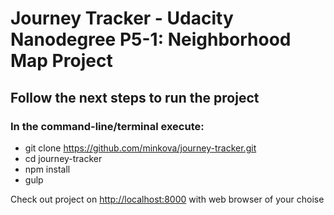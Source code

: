 # Journey Tracker - Udacity Nanodegree P5-1: Neighborhood Map Project

## Follow the next steps to run the project
### In the command-line/terminal execute:
* git clone https://github.com/minkova/journey-tracker.git
* cd journey-tracker
* npm install
* gulp

Check out project on [http://localhost:8000](http://localhost:8000) with web browser of your choise
